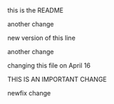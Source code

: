 this is the README

another change

new version of this line

another change

changing this file on April 16

THIS IS AN IMPORTANT CHANGE

newfix change